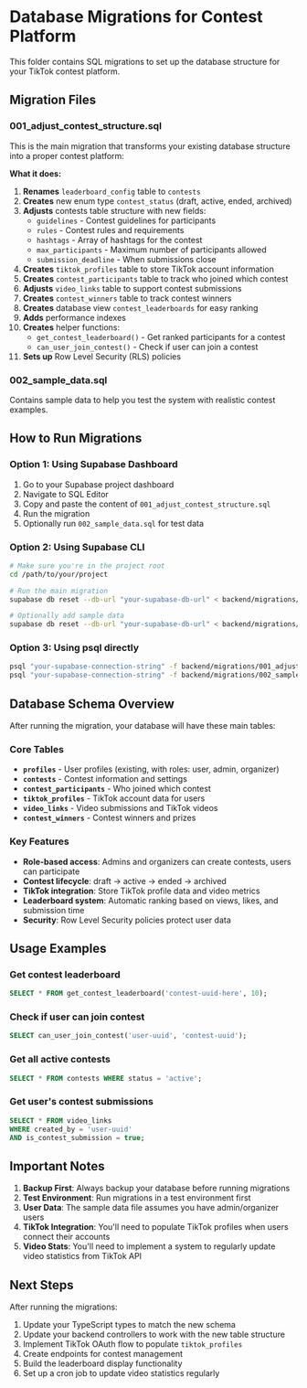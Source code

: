 # Database Migrations for Contest Platform

This folder contains SQL migrations to set up the database structure for your TikTok contest platform.

## Migration Files

### 001_adjust_contest_structure.sql

This is the main migration that transforms your existing database structure into a proper contest platform:

**What it does:**

1. **Renames** `leaderboard_config` table to `contests`
2. **Creates** new enum type `contest_status` (draft, active, ended, archived)
3. **Adjusts** contests table structure with new fields:
   - `guidelines` - Contest guidelines for participants
   - `rules` - Contest rules and requirements
   - `hashtags` - Array of hashtags for the contest
   - `max_participants` - Maximum number of participants allowed
   - `submission_deadline` - When submissions close
4. **Creates** `tiktok_profiles` table to store TikTok account information
5. **Creates** `contest_participants` table to track who joined which contest
6. **Adjusts** `video_links` table to support contest submissions
7. **Creates** `contest_winners` table to track contest winners
8. **Creates** database view `contest_leaderboards` for easy ranking
9. **Adds** performance indexes
10. **Creates** helper functions:
    - `get_contest_leaderboard()` - Get ranked participants for a contest
    - `can_user_join_contest()` - Check if user can join a contest
11. **Sets up** Row Level Security (RLS) policies

### 002_sample_data.sql

Contains sample data to help you test the system with realistic contest examples.

## How to Run Migrations

### Option 1: Using Supabase Dashboard

1. Go to your Supabase project dashboard
2. Navigate to SQL Editor
3. Copy and paste the content of `001_adjust_contest_structure.sql`
4. Run the migration
5. Optionally run `002_sample_data.sql` for test data

### Option 2: Using Supabase CLI

```bash
# Make sure you're in the project root
cd /path/to/your/project

# Run the main migration
supabase db reset --db-url "your-supabase-db-url" < backend/migrations/001_adjust_contest_structure.sql

# Optionally add sample data
supabase db reset --db-url "your-supabase-db-url" < backend/migrations/002_sample_data.sql
```

### Option 3: Using psql directly

```bash
psql "your-supabase-connection-string" -f backend/migrations/001_adjust_contest_structure.sql
psql "your-supabase-connection-string" -f backend/migrations/002_sample_data.sql
```

## Database Schema Overview

After running the migration, your database will have these main tables:

### Core Tables

- **`profiles`** - User profiles (existing, with roles: user, admin, organizer)
- **`contests`** - Contest information and settings
- **`contest_participants`** - Who joined which contest
- **`tiktok_profiles`** - TikTok account data for users
- **`video_links`** - Video submissions and TikTok videos
- **`contest_winners`** - Contest winners and prizes

### Key Features

- **Role-based access**: Admins and organizers can create contests, users can participate
- **Contest lifecycle**: draft → active → ended → archived
- **TikTok integration**: Store TikTok profile data and video metrics
- **Leaderboard system**: Automatic ranking based on views, likes, and submission time
- **Security**: Row Level Security policies protect user data

## Usage Examples

### Get contest leaderboard

```sql
SELECT * FROM get_contest_leaderboard('contest-uuid-here', 10);
```

### Check if user can join contest

```sql
SELECT can_user_join_contest('user-uuid', 'contest-uuid');
```

### Get all active contests

```sql
SELECT * FROM contests WHERE status = 'active';
```

### Get user's contest submissions

```sql
SELECT * FROM video_links
WHERE created_by = 'user-uuid'
AND is_contest_submission = true;
```

## Important Notes

1. **Backup First**: Always backup your database before running migrations
2. **Test Environment**: Run migrations in a test environment first
3. **User Data**: The sample data file assumes you have admin/organizer users
4. **TikTok Integration**: You'll need to populate TikTok profiles when users connect their accounts
5. **Video Stats**: You'll need to implement a system to regularly update video statistics from TikTok API

## Next Steps

After running the migrations:

1. Update your TypeScript types to match the new schema
2. Update your backend controllers to work with the new table structure
3. Implement TikTok OAuth flow to populate `tiktok_profiles`
4. Create endpoints for contest management
5. Build the leaderboard display functionality
6. Set up a cron job to update video statistics regularly
